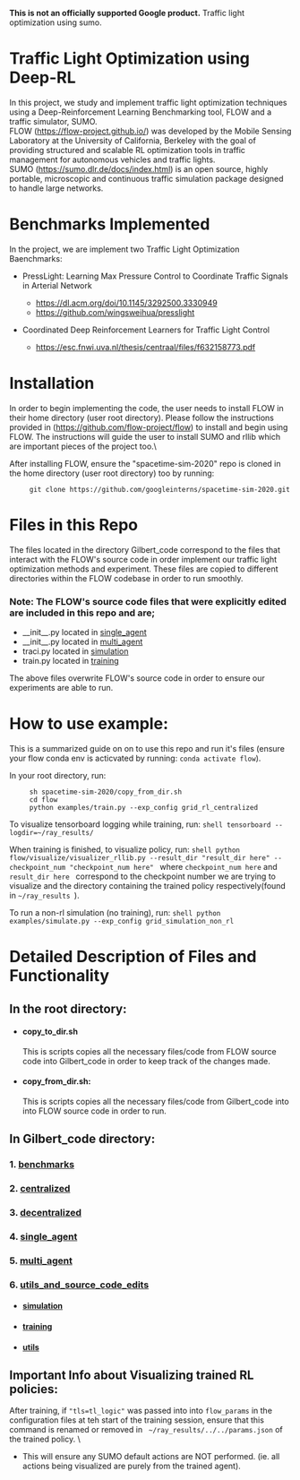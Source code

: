 **This is not an officially supported Google product.** 
Traffic light optimization using sumo.

# Traffic Light Optimization using Deep-RL
In this project, we study and implement traffic light optimization techniques using a Deep-Reinforcement Learning Benchmarking tool, FLOW and a traffic simulator, SUMO.\
FLOW (https://flow-project.github.io/)  was developed by the Mobile Sensing Laboratory at the University of California, Berkeley with the goal of providing structured and scalable RL optimization tools in traffic management for autonomous vehicles and traffic lights. \
SUMO (https://sumo.dlr.de/docs/index.html) is an open source, highly portable, microscopic and continuous traffic simulation package designed to handle large networks. 

# Benchmarks Implemented
In the project, we are implement two Traffic Light Optimization Baenchmarks:
- PressLight: Learning Max Pressure Control to Coordinate Traffic Signals in Arterial Network
    - https://dl.acm.org/doi/10.1145/3292500.3330949
    - https://github.com/wingsweihua/presslight

- Coordinated Deep Reinforcement Learners for Traffic Light Control 
    - https://esc.fnwi.uva.nl/thesis/centraal/files/f632158773.pdf

# Installation
In order to begin implementing the code, the user needs to install FLOW in their home directory (user root directory). Please follow the instructions provided in (https://github.com/flow-project/flow) to install and begin using FLOW.
The instructions will guide the user to install SUMO and rllib which are important pieces of the project too.\

After installing FLOW, ensure the "spacetime-sim-2020" repo is cloned in the home directory (user root directory) too by running:
   ```shell
        git clone https://github.com/googleinterns/spacetime-sim-2020.git
   ```

# Files in this Repo
The files located in the directory Gilbert_code correspond to the files that interact with the FLOW's source code in order implement our traffic light optimization methods and experiment. These files are copied to different directories within the FLOW codebase in order to run smoothly.

### Note: The FLOW's source code files that were explicitly edited are included in this repo and are; 
 - \_\_init\_\_.py located in [single_agent](https://github.com/googleinterns/spacetime-sim-2020/tree/master/Gilbert_code/single_agent)
 - \_\_init\_\_.py located in [multi_agent](https://github.com/googleinterns/spacetime-sim-2020/tree/master/Gilbert_code/multi_agent)
 - traci.py located in [simulation](https://github.com/googleinterns/spacetime-sim-2020/tree/master/Gilbert_code/utils_and_source_code_edits/simulation)
 - train.py located in [training](https://github.com/googleinterns/spacetime-sim-2020/tree/master/Gilbert_code/utils_and_source_code_edits/training)

The above files overwrite FLOW's source code in order to ensure our experiments are able to run.

# How to use example:
This is a summarized guide on on to use this repo and run it's files (ensure your flow conda env is acticvated by running:  ```conda activate flow```).

In your root directory, run:
   ```shell
        sh spacetime-sim-2020/copy_from_dir.sh
        cd flow
        python examples/train.py --exp_config grid_rl_centralized
   ```

To visualize tensorboard logging while training, run:
     ```shell
        tensorboard --logdir=~/ray_results/
     ```

When training is finished, to visualize policy, run:
    ```shell
       python flow/visualize/visualizer_rllib.py --result_dir "result_dir here" --checkpoint_num "checkpoint_num here"
     ```
where ```checkpoint_num here``` and ```result_dir here ``` correspond to the checkpoint number we are trying to visualize and the directory containing the trained policy respectively(found in ```~/ray_results ```). 

To run a non-rl simulation (no training), run:
    ```shell
       python examples/simulate.py --exp_config grid_simulation_non_rl
    ```

#  Detailed Description of Files and Functionality
## In the root directory:
- ####  copy_to_dir.sh
   This is scripts copies all the necessary files/code from FLOW source code into Gilbert_code in order to keep track of the changes made.
- #### copy_from_dir.sh:
    This is scripts copies all the necessary files/code from Gilbert_code into into FLOW source code in order to run.

## In Gilbert_code directory:
### 1. [benchmarks](https://github.com/googleinterns/spacetime-sim-2020/tree/master/Gilbert_code/benchmarks)
### 2. [centralized](https://github.com/googleinterns/spacetime-sim-2020/tree/master/Gilbert_code/centralized)
### 3. [decentralized](https://github.com/googleinterns/spacetime-sim-2020/tree/master/Gilbert_code/decentralized)
### 4. [single_agent](https://github.com/googleinterns/spacetime-sim-2020/tree/master/Gilbert_code/single_agent)    
### 5. [multi_agent](https://github.com/googleinterns/spacetime-sim-2020/tree/master/Gilbert_code/multi_agent)
### 6. [utils_and_source_code_edits](https://github.com/googleinterns/spacetime-sim-2020/tree/master/Gilbert_code/utils_and_source_code_edits)
   - #### [simulation](https://github.com/googleinterns/spacetime-sim-2020/tree/master/Gilbert_code/utils_and_source_code_edits/simulation)
   - #### [training](https://github.com/googleinterns/spacetime-sim-2020/tree/master/Gilbert_code/utils_and_source_code_edits/training)
   - #### [utils](https://github.com/googleinterns/spacetime-sim-2020/tree/master/Gilbert_code/utils_and_source_code_edits/utils)

## Important Info about Visualizing trained RL policies:
After training, if ``` "tls=tl_logic" ``` was passed into into ``` flow_params ``` in the configuration files at teh start of the training session, ensure that this command is renamed or removed in ``` ~/ray_results/../../params.json``` of the trained policy. \
   - This will ensure any SUMO default actions are NOT performed. (ie. all actions being visualized are purely from the trained agent).

